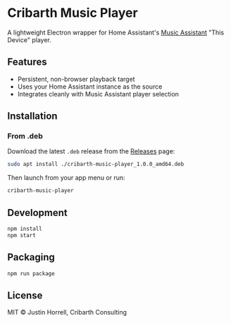 # Cribarth Music Player

A lightweight Electron wrapper for Home Assistant's [Music Assistant](https://music-assistant.github.io) "This Device" player.

## Features

- Persistent, non-browser playback target
- Uses your Home Assistant instance as the source
- Integrates cleanly with Music Assistant player selection

## Installation

### From .deb

Download the latest `.deb` release from the [Releases](https://github.com/glanyrafon01/cribarth-music-player/releases) page:

```bash
sudo apt install ./cribarth-music-player_1.0.0_amd64.deb
```

Then launch from your app menu or run:

```bash
cribarth-music-player
```

## Development

```bash
npm install
npm start
```

## Packaging

```bash
npm run package
```

## License

MIT © Justin Horrell, Cribarth Consulting
